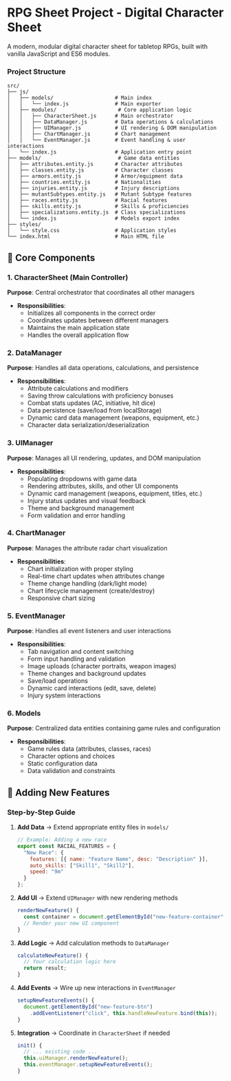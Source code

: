 # RPG Sheet Project - Digital Character Sheet

A modern, modular digital character sheet for tabletop RPGs, built with vanilla JavaScript and ES6 modules.

### Project Structure
```
src/
├── js/
│   ├── models/                    # Main index
│   │   └── index.js               # Main exporter
│   ├── modules/                    # Core application logic
│   │   ├── CharacterSheet.js      # Main orchestrator
│   │   ├── DataManager.js         # Data operations & calculations
│   │   ├── UIManager.js           # UI rendering & DOM manipulation
│   │   ├── ChartManager.js        # Chart management
│   │   └── EventManager.js        # Event handling & user interactions
│   └── index.js                   # Application entry point
├── models/                         # Game data entities
│   ├── attributes.entity.js       # Character attributes
│   ├── classes.entity.js          # Character classes
│   ├── armors.entity.js           # Armor/equipment data
│   ├── countries.entity.js        # Nationalities
│   ├── injuries.entity.js         # Injury descriptions
│   ├── mutantSubtypes.entity.js   # Mutant Subtype features
│   ├── races.entity.js            # Racial features
│   ├── skills.entity.js           # Skills & proficiencies
│   ├── specializations.entity.js  # Class specializations
│   └── index.js                   # Models export index
├── styles/
│   └── style.css                  # Application styles
└── index.html                     # Main HTML file
```

## 🔧 Core Components

### 1. CharacterSheet (Main Controller)
**Purpose**: Central orchestrator that coordinates all other managers
- **Responsibilities**: 
  - Initializes all components in the correct order
  - Coordinates updates between different managers
  - Maintains the main application state
  - Handles the overall application flow

### 2. DataManager
**Purpose**: Handles all data operations, calculations, and persistence
- **Responsibilities**:
  - Attribute calculations and modifiers
  - Saving throw calculations with proficiency bonuses
  - Combat stats updates (AC, initiative, hit dice)
  - Data persistence (save/load from localStorage)
  - Dynamic card data management (weapons, equipment, etc.)
  - Character data serialization/deserialization

### 3. UIManager
**Purpose**: Manages all UI rendering, updates, and DOM manipulation
- **Responsibilities**:
  - Populating dropdowns with game data
  - Rendering attributes, skills, and other UI components
  - Dynamic card management (weapons, equipment, titles, etc.)
  - Injury status updates and visual feedback
  - Theme and background management
  - Form validation and error handling

### 4. ChartManager
**Purpose**: Manages the attribute radar chart visualization
- **Responsibilities**:
  - Chart initialization with proper styling
  - Real-time chart updates when attributes change
  - Theme change handling (dark/light mode)
  - Chart lifecycle management (create/destroy)
  - Responsive chart sizing

### 5. EventManager
**Purpose**: Handles all event listeners and user interactions
- **Responsibilities**:
  - Tab navigation and content switching
  - Form input handling and validation
  - Image uploads (character portraits, weapon images)
  - Theme changes and background updates
  - Save/load operations
  - Dynamic card interactions (edit, save, delete)
  - Injury system interactions

### 6. Models
**Purpose**: Centralized data entities containing game rules and configuration
- **Responsibilities**:
  - Game rules data (attributes, classes, races)
  - Character options and choices
  - Static configuration data
  - Data validation and constraints

## 🚀 Adding New Features

### Step-by-Step Guide

1. **Add Data** → Extend appropriate entity files in `models/`
   ```javascript
   // Example: Adding a new race
   export const RACIAL_FEATURES = {
     "New Race": {
       features: [{ name: "Feature Name", desc: "Description" }],
       auto_skills: ["Skill1", "Skill2"],
       speed: "9m"
     }
   };
   ```

2. **Add UI** → Extend `UIManager` with new rendering methods
   ```javascript
   renderNewFeature() {
     const container = document.getElementById("new-feature-container");
     // Render your new UI component
   }
   ```

3. **Add Logic** → Add calculation methods to `DataManager`
   ```javascript
   calculateNewFeature() {
     // Your calculation logic here
     return result;
   }
   ```

4. **Add Events** → Wire up new interactions in `EventManager`
   ```javascript
   setupNewFeatureEvents() {
     document.getElementById("new-feature-btn")
       .addEventListener("click", this.handleNewFeature.bind(this));
   }
   ```

5. **Integration** → Coordinate in `CharacterSheet` if needed
   ```javascript
   init() {
     // ... existing code ...
     this.uiManager.renderNewFeature();
     this.eventManager.setupNewFeatureEvents();
   }
   ```
   
